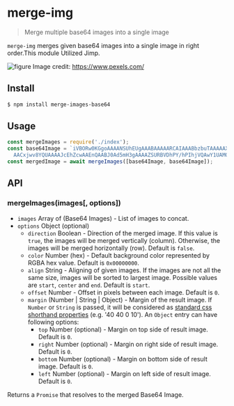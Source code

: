# merge-img

> Merge multiple base64 images into a single image

`merge-img` merges given base64 images into a single image in right order.This module Utilized Jimp.

![figure](https://rawgit.com/preco21/merge-img/master/media/figure.png)
Image credit: https://www.pexels.com/

## Install

```bash
$ npm install merge-images-base64
```

## Usage

```javascript
const mergeImages = require('./index');
const base64Image = `iVBORw0KGgoAAAANSUhEUgAAABAAAAARCAIAAABbzbuTAAAAAXNSR0IArs4c6QAAAARnQU1B
  AACxjwv8YQUAAAAJcEhZcwAAEnQAABJ0Ad5mH3gAAAAZSURBVDhPY/hPIhjVQAwY1UAMGPoa/v8HALkfLP4gBjPYAAAAAElFTkSuQmCC`;
const mergedImage = await mergeImages([base64Image, base64Image]);
```

## API

### mergeImages(images[, options])

- `images` Array of (Base64 Images) - List of images to concat.
- `options` Object (optional)
  - `direction` Boolean - Direction of the merged image. If this value is `true`, the images will be merged vertically (column). Otherwise, the images will be merged horizontally (row). Default is `false`.
  - `color` Number (hex) - Default background color represented by RGBA hex value. Default is `0x00000000`.
  - `align` String - Aligning of given images. If the images are not all the same size, images will be sorted to largest image. Possible values are `start`, `center` and `end`. Default is `start`.
  - `offset` Number - Offset in pixels between each image. Default is `0`.
  - `margin` (Number | String | Object) - Margin of the result image. If `Number` or `String` is passed, it will be considered as [standard css shorthand properties](https://developer.mozilla.org/en-US/docs/Web/CSS/Shorthand_properties) (e.g. '40 40 0 10'). An `Object` entry can have following options:
    - `top` Number (optional) - Margin on top side of result image. Default is `0`.
    - `right` Number (optional) - Margin on right side of result image. Default is `0`.
    - `bottom` Number (optional) - Margin on bottom side of result image. Default is `0`.
    - `left` Number (optional) - Margin on left side of result image. Default is `0`.

Returns a `Promise` that resolves to the merged Base64 Image.
